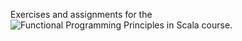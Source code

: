 Exercises and assignments for the ![Functional Programming Principles in Scala](https://www.coursera.org/learn/scala-functional-programming/home/welcome) course.
